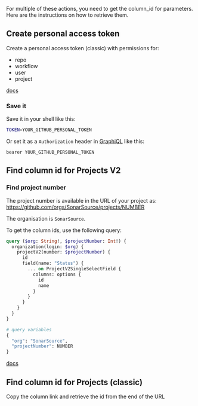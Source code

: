 For multiple of these actions, you need to get the column_id for parameters. Here are the instructions on how to retrieve them.

## Create personal access token

Create a personal access token (classic) with permissions for:
- repo
- workflow
- user
- project

[docs](https://docs.github.com/en/enterprise-server@3.9/authentication/keeping-your-account-and-data-secure/managing-your-personal-access-tokens)

### Save it

Save it in your shell like this:

```bash
TOKEN=YOUR_GITHUB_PERSONAL_TOKEN
```

Or set it as a `Authorization` header in [GraphiQL](https://github.com/graphql/graphiql) like this:

```
bearer YOUR_GITHUB_PERSONAL_TOKEN
```

## Find column id for Projects V2

### Find project number

The project number is available in the URL of your project as: https://github.com/orgs/SonarSource/projects/NUMBER

The organisation is `SonarSource`.

To get the column ids, use the following query:

```graphql
query ($org: String!, $projectNumber: Int!) {
  organization(login: $org) {
    projectV2(number: $projectNumber) {
      id
      field(name: "Status") {
        ... on ProjectV2SingleSelectField {
          columns: options {
            id
            name
          }
        }
      }
    }
  }
}

# query variables
{
  "org": "SonarSource",
  "projectNumber": NUMBER
}
```

[docs](https://docs.github.com/en/issues/planning-and-tracking-with-projects/automating-your-project/using-the-api-to-manage-projects#finding-the-node-id-of-an-organization-project)

## Find column id for Projects (classic)

Copy the column link and retrieve the id from the end of the URL

